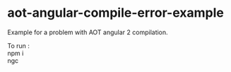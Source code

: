 # aot-angular-compile-error-example
Example for a problem with AOT angular 2 compilation.

To run : <br/>
npm i <br/>
ngc
